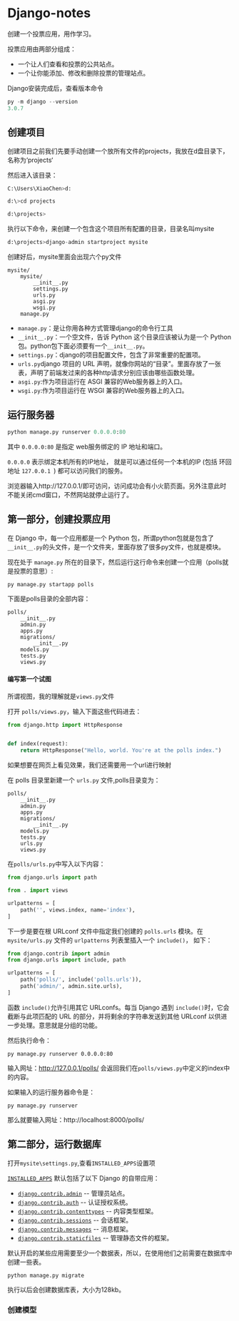 # Django-notes
创建一个投票应用，用作学习。

投票应用由两部分组成：

- 一个让人们查看和投票的公共站点。
- 一个让你能添加、修改和删除投票的管理站点。

Django安装完成后，查看版本命令

```python
py -m django --version
3.0.7
```

## 创建项目

创建项目之前我们先要手动创建一个放所有文件的projects，我放在d盘目录下，名称为‘projects‘

然后进入该目录：

```python
C:\Users\XiaoChen>d:

d:\>cd projects

d:\projects>
```

执行以下命令，来创建一个包含这个项目所有配置的目录，目录名叫mysite

```python
d:\projects>django-admin startproject mysite
```

创建好后，mysite里面会出现六个py文件

```
mysite/
    mysite/
        __init__.py
        settings.py
        urls.py
        asgi.py
        wsgi.py
    manage.py
```



- `manage.py`：是让你用各种方式管理django的命令行工具
- `__init__.py`：一个空文件，告诉 Python 这个目录应该被认为是一个 Python 包。python包下面必须要有一个`__init__.py`。
- `settings.py`：django的项目配置文件，包含了非常重要的配置项。
- `urls.py`django 项目的 URL 声明，就像你网站的“目录”。里面存放了一张表，声明了前端发过来的各种http请求分别应该由哪些函数处理。
- `asgi.py`:作为项目运行在 ASGI 兼容的Web服务器上的入口。
- `wsgi.py`:作为项目运行在 WSGI 兼容的Web服务器上的入口。

## 运行服务器

```python
python manage.py runserver 0.0.0.0:80
```

其中 `0.0.0.0:80` 是指定 web服务绑定的 IP 地址和端口。

`0.0.0.0` 表示绑定本机所有的IP地址， 就是可以通过任何一个本机的IP (包括 环回地址 `127.0.0.1 `) 都可以访问我们的服务。

浏览器输入http://127.0.0.1/即可访问，访问成功会有小火箭页面。另外注意此时不能关闭cmd窗口，不然网站就停止运行了。

## 第一部分，创建投票应用

在 Django 中，每一个应用都是一个 Python 包，所谓python包就是包含了`__init__.py`的头文件，是一个文件夹，里面存放了很多py文件，也就是模块。

现在处于 `manage.py` 所在的目录下，然后运行这行命令来创建一个应用（polls就是投票的意思）:

```python
py manage.py startapp polls
```

下面是polls目录的全部内容：

```
polls/
    __init__.py
    admin.py
    apps.py
    migrations/
        __init__.py
    models.py
    tests.py
    views.py
```

#### 编写第一个试图

所谓视图，我的理解就是`views.py`文件

打开 `polls/views.py`，输入下面这些代码进去：

```python
from django.http import HttpResponse


def index(request):
    return HttpResponse("Hello, world. You're at the polls index.")
```

如果想要在网页上看见效果，我们还需要用一个url进行映射

在 polls 目录里新建一个 `urls.py` 文件,polls目录变为：

```
polls/
    __init__.py
    admin.py
    apps.py
    migrations/
        __init__.py
    models.py
    tests.py
    urls.py
    views.py
```

在`polls/urls.py`中写入以下内容：

```python
from django.urls import path

from . import views

urlpatterns = [
    path('', views.index, name='index'),
]
```

下一步是要在根 URLconf 文件中指定我们创建的 `polls.urls` 模块。在 `mysite/urls.py` 文件的 `urlpatterns` 列表里插入一个 `include()`， 如下：

```python
from django.contrib import admin
from django.urls import include, path

urlpatterns = [
    path('polls/', include('polls.urls')),
    path('admin/', admin.site.urls),
]
```

函数 `include()`允许引用其它 URLconfs。每当 Django 遇到 `include()`时，它会截断与此项匹配的 URL 的部分，并将剩余的字符串发送到其他 URLconf 以供进一步处理。意思就是分组的功能。

然后执行命令：

```
py manage.py runserver 0.0.0.0:80
```

输入网址：http://127.0.0.1/polls/  会返回我们在`polls/views.py`中定义的index中的内容。

如果输入的运行服务器命令是：

```
py manage.py runserver
```

那么就要输入网址：http://localhost:8000/polls/

## 第二部分，运行数据库

打开`mysite\settings.py`,查看`INSTALLED_APPS`设置项

 [`INSTALLED_APPS`](https://docs.djangoproject.com/zh-hans/3.0/ref/settings/#std:setting-INSTALLED_APPS) 默认包括了以下 Django 的自带应用：

- [`django.contrib.admin`](https://docs.djangoproject.com/zh-hans/3.0/ref/contrib/admin/#module-django.contrib.admin) -- 管理员站点。
- [`django.contrib.auth`](https://docs.djangoproject.com/zh-hans/3.0/topics/auth/#module-django.contrib.auth) -- 认证授权系统。
- [`django.contrib.contenttypes`](https://docs.djangoproject.com/zh-hans/3.0/ref/contrib/contenttypes/#module-django.contrib.contenttypes) -- 内容类型框架。
- [`django.contrib.sessions`](https://docs.djangoproject.com/zh-hans/3.0/topics/http/sessions/#module-django.contrib.sessions) -- 会话框架。
- [`django.contrib.messages`](https://docs.djangoproject.com/zh-hans/3.0/ref/contrib/messages/#module-django.contrib.messages) -- 消息框架。
- [`django.contrib.staticfiles`](https://docs.djangoproject.com/zh-hans/3.0/ref/contrib/staticfiles/#module-django.contrib.staticfiles) -- 管理静态文件的框架。



默认开启的某些应用需要至少一个数据表，所以，在使用他们之前需要在数据库中创建一些表。

```
python manage.py migrate
```

执行以后会创建数据库表，大小为128kb。

### 创建模型

```

```

